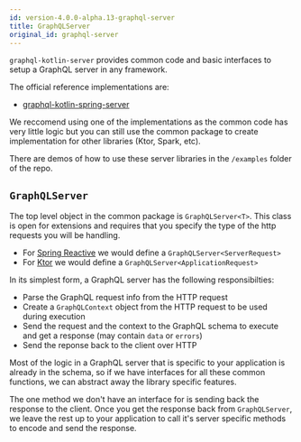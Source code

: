```yaml
---
id: version-4.0.0-alpha.13-graphql-server
title: GraphQLServer
original_id: graphql-server
---
```


`graphql-kotlin-server` provides common code and basic interfaces to setup a GraphQL server in any framework.

The official reference implementations are:

* [graphql-kotlin-spring-server](./spring-server/spring-overview.md)

We reccomend using one of the implementations as the common code has very little logic but you can still use the common
package to create implementation for other libraries (Ktor, Spark, etc).

There are demos of how to use these server libraries in the `/examples` folder of the repo.

## `GraphQLServer`

The top level object in the common package is `GraphQLServer<T>`.
This class is open for extensions and requires that you specify the type of the http requests you will be handling.

* For [Spring Reactive](https://spring.io/reactive) we would define a `GraphQLServer<ServerRequest>`
* For [Ktor](https://ktor.io/) we would define a `GraphQLServer<ApplicationRequest>`

In its simplest form, a GraphQL server has the following responsibilties:

* Parse the GraphQL request info from the HTTP request
* Create a `GraphQLContext` object from the HTTP request to be used during execution
* Send the request and the context to the GraphQL schema to execute and get a response (may contain `data` or `errors`)
* Send the reponse back to the client over HTTP

Most of the logic in a GraphQL server that is specific to your application is already in the schema, so if we have interfaces for all these
common functions, we can abstract away the library specific features.

The one method we don't have an interface for is sending back the response to the client. Once you get the response back from `GraphQLServer`,
we leave the rest up to your application to call it's server specific methods to encode and send the response.
